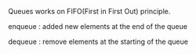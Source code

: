 Queues works on FIFO(First in First Out) principle.

enqueue : added new elements at the end of the queue

dequeue : remove elements at the starting of the queue